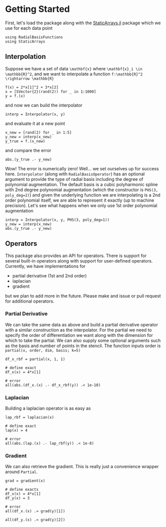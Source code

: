 # Getting Started

First, let's load the package along with the [StaticArrays.jl](https://github.com/JuliaArrays/StaticArrays.jl) package which we use for each data point

```@example overview
using RadialBasisFunctions
using StaticArrays
```

## Interpolation

Suppose we have a set of data ``\mathbf{x}`` where ``\mathbf{x}_i \in \mathbb{R}^2``, and we want to interpolate a function ``f:\mathbb{R}^2 \rightarrow \mathbb{R}``

```@example overview
f(x) = 2*x[1]^2 + 3*x[2]
x = [SVector{2}(rand(2)) for _ in 1:1000]
y = f.(x)
```

and now we can build the interpolator

```@example overview
interp = Interpolator(x, y)
```

and evaluate it at a new point

```@example overview
x_new = [rand(2) for _ in 1:5]
y_new = interp(x_new)
y_true = f.(x_new)
```

and compare the error

```@example overview
abs.(y_true .- y_new)
```

Wow! The error is numerically zero! Well... we set ourselves up for success here. `Interpolator` (along with `RadialBasisOperator`) has an optional argument to provide the type of radial basis including the degree of polynomial augmentation. The default basis is a cubic polyharmonic spline with 2nd degree polynomial augmentation (which the constructor is `PHS(3, poly_deg=2)`) and given the underlying function we are interpolating is a 2nd order polynomial itself, we are able to represent it exactly (up to machine precision). Let's see what happens when we only use 1st order polynomial augmentation

```@example overview
interp = Interpolator(x, y, PHS(3, poly_deg=1))
y_new = interp(x_new)
abs.(y_true .- y_new)
```

## Operators

This package also provides an API for operators. There is support for several built-in operators along with support for user-defined operators. Currently, we have implementations for

- partial derivative (1st and 2nd order)
- laplacian
- gradient

but we plan to add more in the future. Please make and issue or pull request for additional operators.

### Partial Derivative

We can take the same data as above and build a partial derivative operator with a similar construction as the interpolator. For the partial we need to specify the order of differentiation we want along with the dimension for which to take the partial. We can also supply some optional arguments such as the basis and number of points in the stencil. The function inputs order is `partial(x, order, dim, basis; k=5)`

```@example overview
df_x_rbf = partial(x, 1, 1)

# define exact
df_x(x) = 4*x[1]

# error
all(abs.(df_x.(x) .- df_x_rbf(y)) .< 1e-10)
```

### Laplacian

Building a laplacian operator is as easy as

```@example overview
lap_rbf = laplacian(x)

# define exact
lap(x) = 4

# error
all(abs.(lap.(x) .- lap_rbf(y)) .< 1e-8)
```

### Gradient

We can also retrieve the gradient. This is really just a convenience wrapper around `Partial`.

```@example overview
grad = gradient(x)

# define exacts
df_x(x) = 4*x[1]
df_y(x) = 3

# error
all(df_x.(x) .≈ grad(y)[1])
```

```@example overview
all(df_y.(x) .≈ grad(y)[2])
```
